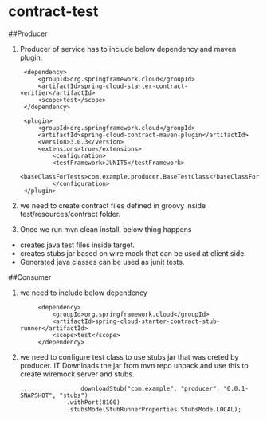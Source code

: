 # contract-test

##Producer

1. Producer of service has to include below dependency and maven plugin.

        <dependency>
			<groupId>org.springframework.cloud</groupId>
			<artifactId>spring-cloud-starter-contract-verifier</artifactId>
			<scope>test</scope>
		</dependency>
		
		<plugin>
            <groupId>org.springframework.cloud</groupId>
        	<artifactId>spring-cloud-contract-maven-plugin</artifactId>
        	<version>3.0.3</version>
            <extensions>true</extensions>
        	    <configuration>
        		<testFramework>JUNIT5</testFramework>
        		<baseClassForTests>com.example.producer.BaseTestClass</baseClassForTests>
        		</configuration>
        </plugin>
        
2. we need to create contract files defined in groovy inside test/resources/contract folder.

3. Once we run mvn clean install, below thing happens
  - creates java test files inside target.
  - creates stubs jar based on wire mock that can be used at client side.
  - Generated java classes can be used as junit tests.
  
##Consumer

1. we need to include below dependency

            <dependency>
    			<groupId>org.springframework.cloud</groupId>
    			<artifactId>spring-cloud-starter-contract-stub-runner</artifactId>
    			<scope>test</scope>
    		</dependency>
    		
2. we need to configure test class to use stubs jar that was creted by producer. IT Downloads the jar from mvn repo unpack and use this to create wiremock server and stubs.

        .               downloadStub("com.example", "producer", "0.0.1-SNAPSHOT", "stubs")
        			.withPort(8100)
        			.stubsMode(StubRunnerProperties.StubsMode.LOCAL);
    		
  